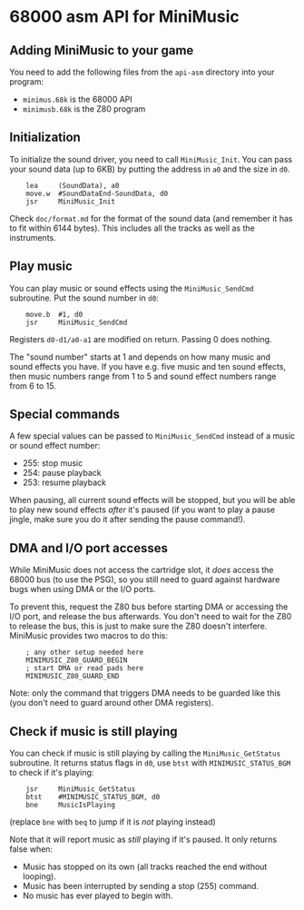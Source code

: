 # 68000 asm API for MiniMusic

## Adding MiniMusic to your game

You need to add the following files from the `api-asm` directory into your program:

* `minimus.68k` is the 68000 API
* `minimusb.68k` is the Z80 program

## Initialization

To initialize the sound driver, you need to call `MiniMusic_Init`. You can pass your sound data (up to 6KB) by putting the address in `a0` and the size in `d0`.

```
    lea     (SoundData), a0
    move.w  #SoundDataEnd-SoundData, d0
    jsr     MiniMusic_Init
```

Check `doc/format.md` for the format of the sound data (and remember it has to fit within 6144 bytes). This includes all the tracks as well as the instruments.

## Play music

You can play music or sound effects using the `MiniMusic_SendCmd` subroutine. Put the sound number in `d0`:

```
    move.b  #1, d0
    jsr     MiniMusic_SendCmd
```

Registers `d0-d1/a0-a1` are modified on return. Passing 0 does nothing.

The "sound number" starts at 1 and depends on how many music and sound effects you have. If you have e.g. five music and ten sound effects, then music numbers range from 1 to 5 and sound effect numbers range from 6 to 15.

## Special commands

A few special values can be passed to `MiniMusic_SendCmd` instead of a music or sound effect number:

* 255: stop music
* 254: pause playback
* 253: resume playback

When pausing, all current sound effects will be stopped, but you will be able to play new sound effects *after* it's paused (if you want to play a pause jingle, make sure you do it after sending the pause command!).

## DMA and I/O port accesses

While MiniMusic does not access the cartridge slot, it *does* access the 68000 bus (to use the PSG), so you still need to guard against hardware bugs when using DMA or the I/O ports.

To prevent this, request the Z80 bus before starting DMA or accessing the I/O port, and release the bus afterwards. You don't need to wait for the Z80 to release the bus, this is just to make sure the Z80 doesn't interfere. MiniMusic provides two macros to do this:

```
    ; any other setup needed here
    MINIMUSIC_Z80_GUARD_BEGIN
    ; start DMA or read pads here
    MINIMUSIC_Z80_GUARD_END
```

Note: only the command that triggers DMA needs to be guarded like this (you don't need to guard around other DMA registers).

## Check if music is still playing

You can check if music is still playing by calling the `MiniMusic_GetStatus` subroutine. It returns status flags in `d0`, use `btst` with `MINIMUSIC_STATUS_BGM` to check if it's playing:

```
    jsr     MiniMusic_GetStatus
    btst    #MINIMUSIC_STATUS_BGM, d0
    bne     MusicIsPlaying
```

(replace `bne` with `beq` to jump if it is *not* playing instead)

Note that it will report music as *still* playing if it's paused. It only returns false when:

* Music has stopped on its own (all tracks reached the end without looping).
* Music has been interrupted by sending a stop (255) command.
* No music has ever played to begin with.  
